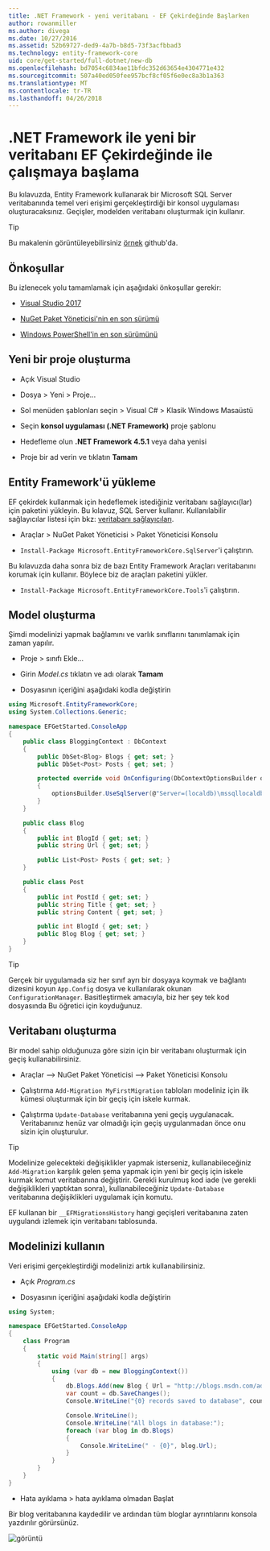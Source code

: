 ```yaml
---
title: .NET Framework - yeni veritabanı - EF Çekirdeğinde Başlarken
author: rowanmiller
ms.author: divega
ms.date: 10/27/2016
ms.assetid: 52b69727-ded9-4a7b-b8d5-73f3acfbbad3
ms.technology: entity-framework-core
uid: core/get-started/full-dotnet/new-db
ms.openlocfilehash: bd7054c6834ae11bfdc352d63654e4304771e432
ms.sourcegitcommit: 507a40ed050fee957bcf8cf05f6e0ec8a3b1a363
ms.translationtype: MT
ms.contentlocale: tr-TR
ms.lasthandoff: 04/26/2018
---
```

# <a name="getting-started-with-ef-core-on-net-framework-with-a-new-database"></a>.NET Framework ile yeni bir veritabanı EF Çekirdeğinde ile çalışmaya başlama

Bu kılavuzda, Entity Framework kullanarak bir Microsoft SQL Server veritabanında temel veri erişimi gerçekleştirdiği bir konsol uygulaması oluşturacaksınız. Geçişler, modelden veritabanı oluşturmak için kullanır.

> [!TIP]  
> Bu makalenin görüntüleyebilirsiniz [örnek](https://github.com/aspnet/EntityFramework.Docs/tree/master/samples/core/GetStarted/FullNet/ConsoleApp.NewDb) github'da.

## <a name="prerequisites"></a>Önkoşullar

Bu izlenecek yolu tamamlamak için aşağıdaki önkoşullar gerekir:

* [Visual Studio 2017](https://www.visualstudio.com/downloads/)

* [NuGet Paket Yöneticisi'nin en son sürümü](https://dist.nuget.org/index.html)

* [Windows PowerShell'in en son sürümünü](https://docs.microsoft.com/powershell/scripting/setup/installing-windows-powershell)

## <a name="create-a-new-project"></a>Yeni bir proje oluşturma

* Açık Visual Studio

* Dosya > Yeni > Proje...

* Sol menüden şablonları seçin > Visual C# > Klasik Windows Masaüstü

* Seçin **konsol uygulaması (.NET Framework)** proje şablonu

* Hedefleme olun **.NET Framework 4.5.1** veya daha yenisi

* Proje bir ad verin ve tıklatın **Tamam**

## <a name="install-entity-framework"></a>Entity Framework'ü yükleme

EF çekirdek kullanmak için hedeflemek istediğiniz veritabanı sağlayıcı(lar) için paketini yükleyin. Bu kılavuz, SQL Server kullanır. Kullanılabilir sağlayıcılar listesi için bkz: [veritabanı sağlayıcıları](../../providers/index.md).

* Araçlar > NuGet Paket Yöneticisi > Paket Yöneticisi Konsolu

* `Install-Package Microsoft.EntityFrameworkCore.SqlServer`'i çalıştırın.

Bu kılavuzda daha sonra biz de bazı Entity Framework Araçları veritabanını korumak için kullanır. Böylece biz de araçları paketini yükler.

* `Install-Package Microsoft.EntityFrameworkCore.Tools`'i çalıştırın.

## <a name="create-your-model"></a>Model oluşturma

Şimdi modelinizi yapmak bağlamını ve varlık sınıflarını tanımlamak için zaman yapılır.

* Proje > sınıfı Ekle...

* Girin *Model.cs* tıklatın ve adı olarak **Tamam**

* Dosyasının içeriğini aşağıdaki kodla değiştirin

<!-- [!code-csharp[Main](samples/core/GetStarted/FullNet/ConsoleApp.NewDb/Model.cs)] -->
``` csharp
using Microsoft.EntityFrameworkCore;
using System.Collections.Generic;

namespace EFGetStarted.ConsoleApp
{
    public class BloggingContext : DbContext
    {
        public DbSet<Blog> Blogs { get; set; }
        public DbSet<Post> Posts { get; set; }

        protected override void OnConfiguring(DbContextOptionsBuilder optionsBuilder)
        {
            optionsBuilder.UseSqlServer(@"Server=(localdb)\mssqllocaldb;Database=EFGetStarted.ConsoleApp.NewDb;Trusted_Connection=True;");
        }
    }

    public class Blog
    {
        public int BlogId { get; set; }
        public string Url { get; set; }

        public List<Post> Posts { get; set; }
    }

    public class Post
    {
        public int PostId { get; set; }
        public string Title { get; set; }
        public string Content { get; set; }

        public int BlogId { get; set; }
        public Blog Blog { get; set; }
    }
}
```

> [!TIP]  
> Gerçek bir uygulamada siz her sınıf ayrı bir dosyaya koymak ve bağlantı dizesini koyun `App.Config` dosya ve kullanılarak okunan `ConfigurationManager`. Basitleştirmek amacıyla, biz her şey tek kod dosyasında Bu öğretici için koyduğunuz.

## <a name="create-your-database"></a>Veritabanı oluşturma

Bir model sahip olduğunuza göre sizin için bir veritabanı oluşturmak için geçiş kullanabilirsiniz.

* Araçlar –> NuGet Paket Yöneticisi –> Paket Yöneticisi Konsolu

* Çalıştırma `Add-Migration MyFirstMigration` tabloları modeliniz için ilk kümesi oluşturmak için bir geçiş için iskele kurmak.

* Çalıştırma `Update-Database` veritabanına yeni geçiş uygulanacak. Veritabanınız henüz var olmadığı için geçiş uygulanmadan önce onu sizin için oluşturulur.

> [!TIP]  
> Modelinize gelecekteki değişiklikler yapmak isterseniz, kullanabileceğiniz `Add-Migration` karşılık gelen şema yapmak için yeni bir geçiş için iskele kurmak komut veritabanına değiştirir. Gerekli kurulmuş kod iade (ve gerekli değişiklikleri yaptıktan sonra), kullanabileceğiniz `Update-Database` veritabanına değişiklikleri uygulamak için komutu.
>
>EF kullanan bir `__EFMigrationsHistory` hangi geçişleri veritabanına zaten uygulandı izlemek için veritabanı tablosunda.

## <a name="use-your-model"></a>Modelinizi kullanın

Veri erişimi gerçekleştirdiği modelinizi artık kullanabilirsiniz.

* Açık *Program.cs*

* Dosyasının içeriğini aşağıdaki kodla değiştirin

<!-- [!code-csharp[Main](samples/core/GetStarted/FullNet/ConsoleApp.NewDb/Program.cs)] -->
``` csharp
using System;

namespace EFGetStarted.ConsoleApp
{
    class Program
    {
        static void Main(string[] args)
        {
            using (var db = new BloggingContext())
            {
                db.Blogs.Add(new Blog { Url = "http://blogs.msdn.com/adonet" });
                var count = db.SaveChanges();
                Console.WriteLine("{0} records saved to database", count);

                Console.WriteLine();
                Console.WriteLine("All blogs in database:");
                foreach (var blog in db.Blogs)
                {
                    Console.WriteLine(" - {0}", blog.Url);
                }
            }
        }
    }
}
```

* Hata ayıklama > hata ayıklama olmadan Başlat

Bir blog veritabanına kaydedilir ve ardından tüm bloglar ayrıntılarını konsola yazdırılır görürsünüz.

![görüntü](_static/output-new-db.png)
